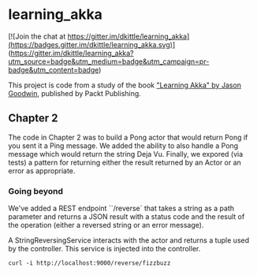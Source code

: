 # learning_akka

[![Join the chat at https://gitter.im/dkittle/learning_akka](https://badges.gitter.im/dkittle/learning_akka.svg)]
(https://gitter.im/dkittle/learning_akka?utm_source=badge&utm_medium=badge&utm_campaign=pr-badge&utm_content=badge)

This project is code from a study of the book
["Learning Akka" by Jason Goodwin](https://www.packtpub.com/application-development/learning-akka),
published by Packt Publishing.

## Chapter 2

The code in Chapter 2 was to build a Pong actor that would return Pong if you sent it a Ping message.
We added the ability to also handle a Pong message which would return the string Deja Vu.
Finally, we expored (via tests) a pattern for returning either the result returned by an Actor or an error as
appropriate.

### Going beyond

We've added a REST endpoint ``/reverse` that takes a string as a path parameter and returns a JSON result with a
status code and the result of the operation (either a reversed string or an error message).

A StringReversingService interacts with the actor and returns a tuple used by the controller. This service is
injected into the controller.

```curl -i http://localhost:9000/reverse/fizzbuzz```
